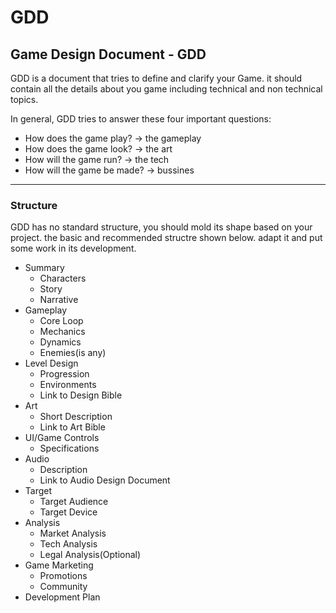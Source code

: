 # GDD

## Game Design Document - GDD



GDD is a document that tries to define and clarify your Game. it should contain all the details about you game including technical and non technical topics.

In general, GDD tries to answer these four important questions:

* How does the game play? -> the gameplay
* How does the game look? -> the art
* How will the game run? -> the tech
* How will the game be made? -> bussines

***

### Structure



GDD has no standard structure, you should mold its shape based on your project. the basic and recommended structre shown below. adapt it and put some work in its development.

* Summary
  * Characters
  * Story
  * Narrative
* Gameplay
  * Core Loop
  * Mechanics
  * Dynamics
  * Enemies(is any)
* Level Design
  * Progression
  * Environments
  * Link to Design Bible
* Art
  * Short Description
  * Link to Art Bible
* UI/Game Controls
  * Specifications
* Audio
  * Description
  * Link to Audio Design Document
* Target
  * Target Audience
  * Target Device
* Analysis
  * Market Analysis
  * Tech Analysis
  * Legal Analysis(Optional)
* Game Marketing
  * Promotions
  * Community
* Development Plan
